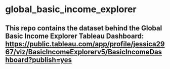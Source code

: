 # global_basic_income_explorer

## This repo contains the dataset behind the Global Basic Income Explorer Tableau Dashboard: https://public.tableau.com/app/profile/jessica2967/viz/BasicIncomeExplorerv5/BasicIncomeDashboard?publish=yes

